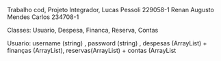 Trabalho cod, Projeto Integrador, Lucas Pessoli 229058-1 Renan Augusto Mendes Carlos 234708-1

Classes: Usuario, Despesa, Financa, Reserva, Contas

Usuario: username (string) , password (string) , despesas (ArrayList<Object>) +
	finanças (ArrayList<Object>), reservas(ArrayList<Object>) +
	contas (ArrayList<Object>) 

Despesas: despesa(string), valor (double), descricao (string) (se tiver)

Finança: finança (string), valorTotal (double), valorParcela (double), parcela (int)

reservas: reserva (string), valorReserva (double)

contas: tipoConta (string), valorConta (double)
